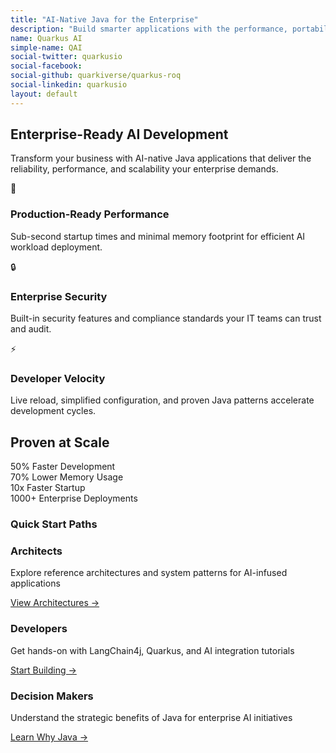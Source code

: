 ```yaml
---
title: "AI-Native Java for the Enterprise"
description: "Build smarter applications with the performance, portability, and standards your business already trusts."
name: Quarkus AI
simple-name: QAI
social-twitter: quarkusio
social-facebook:
social-github: quarkiverse/quarkus-roq
social-linkedin: quarkusio
layout: default
---
```


## Enterprise-Ready AI Development

Transform your business with AI-native Java applications that deliver the reliability, performance, and scalability your enterprise demands.

<div class="features-grid">
  <div class="feature-card card">
    <div class="feature-icon">🚀</div>
    <h3>Production-Ready Performance</h3>
    <p>Sub-second startup times and minimal memory footprint for efficient AI workload deployment.</p>
  </div>
  
  <div class="feature-card card">
    <div class="feature-icon">🔒</div>
    <h3>Enterprise Security</h3>
    <p>Built-in security features and compliance standards your IT teams can trust and audit.</p>
  </div>
  
  <div class="feature-card card">
    <div class="feature-icon">⚡</div>
    <h3>Developer Velocity</h3>
    <p>Live reload, simplified configuration, and proven Java patterns accelerate development cycles.</p>
  </div>
</div>

## Proven at Scale

<div class="stats-section">
  <div class="container">
    <div class="stats-grid">
      <div class="stat-item">
        <span class="stat-number">50%</span>
        <span class="stat-label">Faster Development</span>
      </div>
      <div class="stat-item">
        <span class="stat-number">70%</span>
        <span class="stat-label">Lower Memory Usage</span>
      </div>
      <div class="stat-item">
        <span class="stat-number">10x</span>
        <span class="stat-label">Faster Startup</span>
      </div>
      <div class="stat-item">
        <span class="stat-number">1000+</span>
        <span class="stat-label">Enterprise Deployments</span>
      </div>
    </div>
  </div>
</div>


### Quick Start Paths

<div class="quick-start-grid">
  <div class="quick-start-item">
    <h3>Architects</h3>
    <p>Explore reference architectures and system patterns for AI-infused applications</p>
    <a href="/architectures/">View Architectures →</a>
  </div>
  
  <div class="quick-start-item">
    <h3>Developers</h3>
    <p>Get hands-on with LangChain4j, Quarkus, and AI integration tutorials</p>
    <a href="/get-started/">Start Building →</a>
  </div>
  
  <div class="quick-start-item">
    <h3>Decision Makers</h3>
    <p>Understand the strategic benefits of Java for enterprise AI initiatives</p>
    <a href="/why-java-for-ai/">Learn Why Java →</a>
  </div>
</div>
